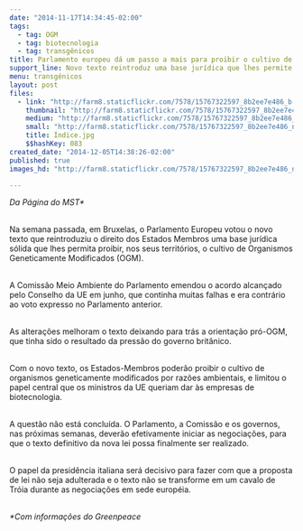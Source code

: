 ```yaml
---
date: "2014-11-17T14:34:45-02:00"
tags:
  - tag: OGM
  - tag: biotecnologia
  - tag: transgênicos
title: Parlamento europeu dá um passo a mais para proibir o cultivo de transgênicos
support_line: Novo texto reintroduz uma base jurídica que lhes permite proibir os transgênicos.
menu: transgênicos
layout: post
files:
  - link: "http://farm8.staticflickr.com/7578/15767322597_8b2ee7e486_b.jpg"
    thumbnail: "http://farm8.staticflickr.com/7578/15767322597_8b2ee7e486_t.jpg"
    medium: "http://farm8.staticflickr.com/7578/15767322597_8b2ee7e486_z.jpg"
    small: "http://farm8.staticflickr.com/7578/15767322597_8b2ee7e486_n.jpg"
    title: Índice.jpg
    $$hashKey: 083
created_date: "2014-12-05T14:38:26-02:00"
published: true
images_hd: "http://farm8.staticflickr.com/7578/15767322597_8b2ee7e486_n.jpg"

---
```

<p><em>Da P&aacute;gina do MST*</em></p>

<p><br />
Na semana passada, em Bruxelas, o Parlamento Europeu votou o novo texto que reintroduziu o direito dos Estados Membros uma base jur&iacute;dica s&oacute;lida que lhes permita proibir, nos seus territ&oacute;rios, o cultivo de Organismos Geneticamente Modificados (OGM).</p>

<p><br />
A Comiss&atilde;o Meio Ambiente do Parlamento emendou o acordo alcan&ccedil;ado pelo Conselho da UE em junho, que continha muitas falhas e era contr&aacute;rio ao voto expresso no Parlamento anterior.&nbsp;</p>

<p><br />
As altera&ccedil;&otilde;es melhoram o texto deixando para tr&aacute;s a orienta&ccedil;&atilde;o pr&oacute;-OGM, que tinha sido o resultado da press&atilde;o do governo brit&acirc;nico.</p>

<p><br />
Com o novo texto, os Estados-Membros poder&atilde;o proibir o cultivo de organismos geneticamente modificados por raz&otilde;es ambientais, e limitou o papel central que os ministros da UE queriam dar &agrave;s empresas de biotecnologia.</p>

<p><br />
A quest&atilde;o n&atilde;o est&aacute; conclu&iacute;da. O Parlamento, a Comiss&atilde;o e os governos, nas pr&oacute;ximas semanas, dever&atilde;o efetivamente iniciar as negocia&ccedil;&otilde;es, para que o texto definitivo da nova lei possa finalmente ser realizado.</p>

<p><br />
O papel da presid&ecirc;ncia italiana ser&aacute; decisivo para fazer com que a proposta de lei n&atilde;o seja adulterada e o texto n&atilde;o se transforme em um cavalo de Tr&oacute;ia durante as negocia&ccedil;&otilde;es em sede europ&eacute;ia.</p>

<div><br />
<em>*Com informa&ccedil;&otilde;es do Greenpeace</em></div>

<div><br />
&nbsp;</div>

<p>&nbsp;</p>
